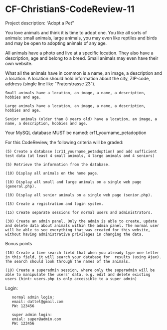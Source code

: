 # CF-ChristianS-CodeReview-11


Project description: “Adopt a Pet”

You love animals and think it is time to adopt one. You like all sorts of animals: small animals, large animals, you may even like reptiles and birds and may be open to adopting animals of any age. 

All animals have a photo and live at a specific location. They also have a description, age and belong to a breed. Small animals may even have their own website. 

What all the animals have in common is a name, an image, a description and a location. A location should hold information about the city, ZIP-code, address (single line like “Praterstrasse 23”).

    Small animals have a location, an image, a name, a description, hobbies and age.

    Large animals have a location, an image, a name, a description, hobbies and age.

    Senior animals (older than 8 years old) have a location, an image, a name, a description, hobbies and age.
    
    
Your MySQL database MUST be named: cr11_yourname_petadoption

For this CodeReview, the following criteria will be graded:
 

    (5) Create a database (cr11_yourname_petadoption) and add sufficient test data (at least 4 small animals, 4 large animals and 4 seniors) 

    (5) Retrieve the information from the database.

    (10) Display all animals on the home page.

    (10) Display all small and large animals on a single web page (general.php).      

    (10) Display all senior animals on a single web page (senior.php).

    (15) Create a registration and login system.

    (15) Create separate sessions for normal users and administrators. 

    (30) Create an admin panel. Only the admin is able to create, update and delete data about animals within the admin panel. The normal user will be able to see everything that was created for this website, without having administrative privileges in changing the data. 

Bonus points

    (10) Create a live search field that when you already type one letter in this field, it will search your database for  results (using Ajax). The search should look through the names of the animals. 

    (10) Create a superadmin session, where only the superadmin will be able to manipulate the users' data, e.g. edit and delete existing users (hint: users.php is only accessible to a super admin)

Login:

       normal admin login:
       email: dattel@gmail.com
       PW: 123456
 
       super admin login:
       emial: super@admin.com
       PW: 123456
